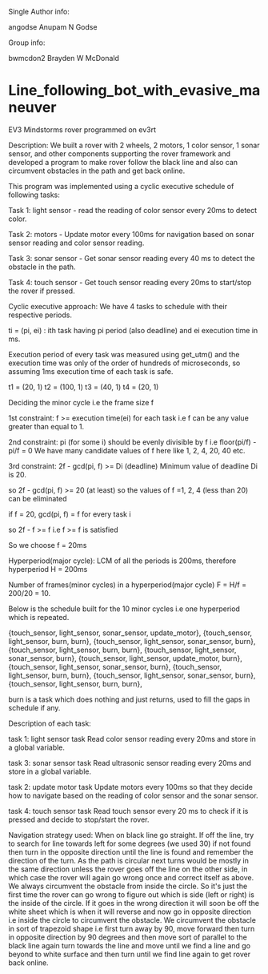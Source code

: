 Single Author info:

angodse Anupam N Godse

Group info:

bwmcdon2 Brayden W McDonald

# Line_following_bot_with_evasive_maneuver
EV3 Mindstorms rover programmed on ev3rt

Description: We built a rover with 2 wheels, 2 motors, 1 color sensor, 1 sonar sensor, and other components supporting the rover framework and developed a program to make rover follow the black line and also can circumvent obstacles in the path and get back online.

This program was implemented using a cyclic executive schedule of following tasks:

Task 1: light sensor - read the reading of color sensor every 20ms to detect color. 

Task 2: motors - Update motor every 100ms for navigation based on sonar sensor reading and color sensor reading. 

Task 3: sonar sensor - Get sonar sensor reading every 40 ms to detect the obstacle in the path. 

Task 4: touch sensor - Get touch sensor reading every 20ms to start/stop the rover if pressed.



Cyclic executive approach: We have 4 tasks to schedule with their respective periods.

ti = (pi, ei) : ith task having pi period (also deadline) and ei execution time in ms.

Execution period of every task was measured using get_utm() and the execution time was only of the order of hundreds of microseconds, so assuming 1ms execution time of each task is safe.

t1 = (20, 1) 
t2 = (100, 1) 
t3 = (40, 1) 
t4 = (20, 1)

Deciding the minor cycle i.e the frame size f

1st constraint: f >= execution time(ei) for each task i.e f can be any value greater than equal to 1.

2nd constraint: pi (for some i) should be evenly divisible by f i.e floor(pi/f) - pi/f = 0 We have many candidate values of f here like 1, 2, 4, 20, 40 etc.

3rd constraint: 2f - gcd(pi, f) >= Di (deadline) Minimum value of deadline Di is 20.

so 2f - gcd(pi, f) >= 20 (at least) so the values of f =1, 2, 4 (less than 20) can be eliminated

if f = 20, gcd(pi, f) = f for every task i

so 2f - f >= f i.e f >= f is satisfied

So we choose f = 20ms

Hyperperiod(major cycle): LCM of all the periods is 200ms, therefore hyperperiod H = 200ms

Number of frames(minor cycles) in a hyperperiod(major cycle) F = H/f = 200/20 = 10.

Below is the schedule built for the 10 minor cycles i.e one hyperperiod which is repeated.

{touch_sensor, light_sensor, sonar_sensor, update_motor}, 
{touch_sensor, light_sensor, burn, burn}, 
{touch_sensor, light_sensor, sonar_sensor, burn}, 
{touch_sensor, light_sensor, burn, burn}, 
{touch_sensor, light_sensor, sonar_sensor, burn},
{touch_sensor, light_sensor, update_motor, burn}, 
{touch_sensor, light_sensor, sonar_sensor, burn},
{touch_sensor, light_sensor, burn, burn}, 
{touch_sensor, light_sensor, sonar_sensor, burn},
{touch_sensor, light_sensor, burn, burn},

burn is a task which does nothing and just returns, used to fill the gaps in schedule if any.

Description of each task:

task 1: light sensor task Read color sensor reading every 20ms and store in a global variable.

task 3: sonar sensor task Read ultrasonic sensor reading every 20ms and store in a global variable.

task 2: update motor task Update motors every 100ms so that they decide how to navigate based on the reading of color sensor and the sonar sensor.

task 4: touch sensor task Read touch sensor every 20 ms to check if it is pressed and decide to stop/start the rover.

Navigation strategy used: When on black line go straight. If off the line, try to search for line towards left for some degrees (we used 30) if not found then turn in the opposite direction until the line is found and remember the direction of the turn. As the path is circular next turns would be mostly in the same direction unless the rover goes off the line on the other side, in which case the rover will again go wrong once and correct itself as above. We always circumvent the obstacle from inside the circle. So it's just the first time the rover can go wrong to figure out which is side (left or right) is the inside of the circle. If it goes in the wrong direction it will soon be off the white sheet which is when it will reverse and now go in opposite direction i.e inside the circle to circumvent the obstacle. We circumvent the obstacle in sort of trapezoid shape i.e first turn away by 90, move forward then turn in opposite direction by 90 degrees and then move sort of parallel to the black line again turn towards the line and move until we find a line and go beyond to white surface and then turn until we find line again to get rover back online.
